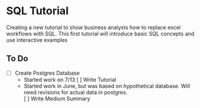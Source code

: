 # SQL Tutorial

Creating a new tutorial to show business analysts how to replace excel workflows with SQL.  This first tutorial will introduce basic SQL concepts and use interactive examples 

## To Do

*[ ] Create Postgres Database 
  - Started work on 7/13
[ ] Write Tutorial
  - Started work in June, but was based on hypothetical database.  Will need revisions for actual data in postgres.  
[ ] Write Medium Summary
